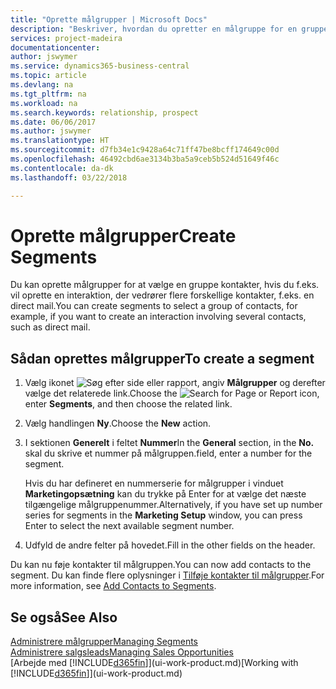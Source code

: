 ```yaml
---
title: "Oprette målgrupper | Microsoft Docs"
description: "Beskriver, hvordan du opretter en målgruppe for en gruppe kontaktpersoner i Business Central, f.eks. for at fokusere på flere kontakter med en direct mail."
services: project-madeira
documentationcenter: 
author: jswymer
ms.service: dynamics365-business-central
ms.topic: article
ms.devlang: na
ms.tgt_pltfrm: na
ms.workload: na
ms.search.keywords: relationship, prospect
ms.date: 06/06/2017
ms.author: jswymer
ms.translationtype: HT
ms.sourcegitcommit: d7fb34e1c9428a64c71ff47be8bcff174649c00d
ms.openlocfilehash: 46492cbd6ae3134b3ba5a9ceb5b524d51649f46c
ms.contentlocale: da-dk
ms.lasthandoff: 03/22/2018

---
```

# <a name="create-segments"></a><span data-ttu-id="23488-103">Oprette målgrupper</span><span class="sxs-lookup"><span data-stu-id="23488-103">Create Segments</span></span>
<span data-ttu-id="23488-104">Du kan oprette målgrupper for at vælge en gruppe kontakter, hvis du f.eks. vil oprette en interaktion, der vedrører flere forskellige kontakter, f.eks. en direct mail.</span><span class="sxs-lookup"><span data-stu-id="23488-104">You can create segments to select a group of contacts, for example, if you want to create an interaction involving several contacts, such as direct mail.</span></span>

## <a name="to-create-a-segment"></a><span data-ttu-id="23488-105">Sådan oprettes målgrupper</span><span class="sxs-lookup"><span data-stu-id="23488-105">To create a segment</span></span>
1. <span data-ttu-id="23488-106">Vælg ikonet ![Søg efter side eller rapport](media/ui-search/search_small.png "Ikonet Søg efter side eller rapport"), angiv **Målgrupper** og derefter vælge det relaterede link.</span><span class="sxs-lookup"><span data-stu-id="23488-106">Choose the ![Search for Page or Report](media/ui-search/search_small.png "Search for Page or Report icon") icon, enter **Segments**, and then choose the related link.</span></span>
2. <span data-ttu-id="23488-107">Vælg handlingen **Ny**.</span><span class="sxs-lookup"><span data-stu-id="23488-107">Choose the **New** action.</span></span>
3. <span data-ttu-id="23488-108">I sektionen **Generelt** i feltet **Nummer**</span><span class="sxs-lookup"><span data-stu-id="23488-108">In the **General** section, in the **No.**</span></span> <span data-ttu-id="23488-109">skal du skrive et nummer på målgruppen.</span><span class="sxs-lookup"><span data-stu-id="23488-109">field, enter a number for the segment.</span></span>

    <span data-ttu-id="23488-110">Hvis du har defineret en nummerserie for målgrupper i vinduet **Marketingopsætning** kan du trykke på Enter for at vælge det næste tilgængelige målgruppenummer.</span><span class="sxs-lookup"><span data-stu-id="23488-110">Alternatively, if you have set up number series for segments in the **Marketing Setup** window, you can press Enter to select the next available segment number.</span></span>
4. <span data-ttu-id="23488-111">Udfyld de andre felter på hovedet.</span><span class="sxs-lookup"><span data-stu-id="23488-111">Fill in the other fields on the header.</span></span>

<span data-ttu-id="23488-112">Du kan nu føje kontakter til målgruppen.</span><span class="sxs-lookup"><span data-stu-id="23488-112">You can now add contacts to the segment.</span></span> <span data-ttu-id="23488-113">Du kan finde flere oplysninger i [Tilføje kontakter til målgrupper](marketing-add-contact-segment.md).</span><span class="sxs-lookup"><span data-stu-id="23488-113">For more information, see [Add Contacts to Segments](marketing-add-contact-segment.md).</span></span>

## <a name="see-also"></a><span data-ttu-id="23488-114">Se også</span><span class="sxs-lookup"><span data-stu-id="23488-114">See Also</span></span>
[<span data-ttu-id="23488-115">Administrere målgrupper</span><span class="sxs-lookup"><span data-stu-id="23488-115">Managing Segments</span></span>](marketing-segments.md)  
[<span data-ttu-id="23488-116">Administrere salgsleads</span><span class="sxs-lookup"><span data-stu-id="23488-116">Managing Sales Opportunities</span></span>](marketing-manage-sales-opportunities.md)  
<span data-ttu-id="23488-117">[Arbejde med [!INCLUDE[d365fin](includes/d365fin_md.md)]](ui-work-product.md)</span><span class="sxs-lookup"><span data-stu-id="23488-117">[Working with [!INCLUDE[d365fin](includes/d365fin_md.md)]](ui-work-product.md)</span></span>  

